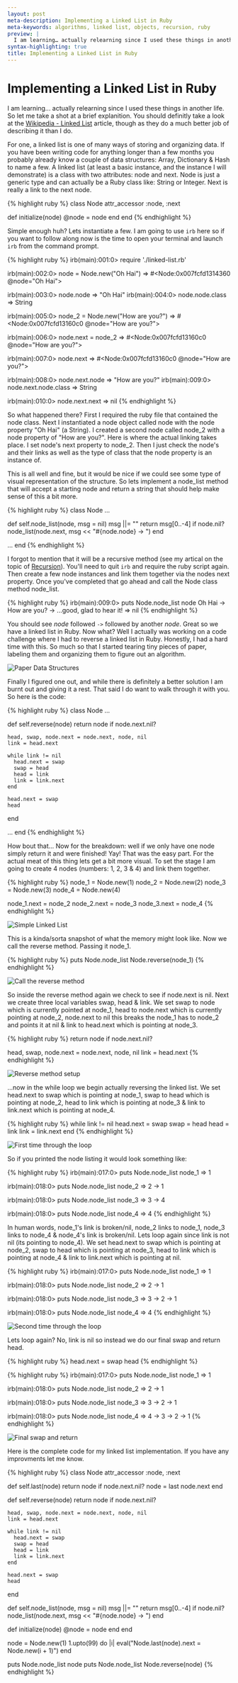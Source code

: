 ```yaml
---
layout: post
meta-description: Implementing a Linked List in Ruby
meta-keywords: algorithms, linked list, objects, recursion, ruby
preview: |
  I am learning… actually relearning since I used these things in another life. So let me take a shot at a brief explanition. You should definitly take a look at the Wikipedia - Linked List article, though as they do a much better job of describing it than I do.
syntax-highlighting: true
title: Implementing a Linked List in Ruby
---
```


# Implementing a Linked List in Ruby

I am learning... actually relearning since I used these things in another life. So let me take a shot at a brief explanition. You should definitly take a look at the <a href="http://en.wikipedia.org/wiki/Linked_list" target="_blank" title="Wikipedia - Linked List">Wikipedia - Linked List</a> article, though as they do a much better job of describing it than I do.

For one, a linked list is one of many ways of storing and organizing data. If you have been writing code for anything longer than a few months you probably already know a couple of data structures: Array, Dictionary & Hash to name a few. A linked list (at least a basic instance, and the instance I will demonstrate) is a class with two attributes: node and next. Node is just a generic type and can actually be a Ruby class like: String or Integer. Next is really a link to the next node.


{% highlight ruby %}
class Node
  attr_accessor :node, :next

  def initialize(node)
    @node = node
  end
end
{% endhighlight %}

Simple enough huh? Lets instantiate a few. I am going to use `irb` here so if you want to follow along now is the time to open your terminal and launch `irb` from the command prompt.

{% highlight ruby %}
irb(main):001:0> require './linked-list.rb'

irb(main):002:0> node = Node.new("Oh Hai")
=> #<Node:0x007fcfd1314360 @node="Oh Hai">

irb(main):003:0> node.node
=> "Oh Hai"
irb(main):004:0> node.node.class
=> String

irb(main):005:0> node_2 = Node.new("How are you?")
=> #<Node:0x007fcfd13160c0 @node="How are you?">

irb(main):006:0> node.next = node_2
=> #<Node:0x007fcfd13160c0 @node="How are you?">

irb(main):007:0> node.next
=> #<Node:0x007fcfd13160c0 @node="How are you?">

irb(main):008:0> node.next.node
=> "How are you?"
irb(main):009:0> node.next.node.class
=> String

irb(main):010:0> node.next.next
=> nil
{% endhighlight %}

So what happened there? First I required the ruby file that contained the node class. Next I instantiated a node object called node with the node property "Oh Hai" (a String). I created a second node called node_2 with a node property of "How are you?". Here is where the actual linking takes place. I set node's next property to node_2. Then I just check the node's and their links as well as the type of class that the node property is an instance of.

This is all well and fine, but it would be nice if we could see some type of visual representation of the structure. So lets implement a node_list method that will accept a starting node and return a string that should help make sense of this a bit more.

{% highlight ruby %}
class Node
  ...

  def self.node_list(node, msg = nil)
    msg ||= ""
    return msg[0..-4] if node.nil?
    node_list(node.next, msg << "#{node.node} -> ")
  end

  ...
end
{% endhighlight %}

I forgot to mention that it will be a recursive method (see my artical on the topic of <a href="http://matt.weppler.me/2011/01/30/recursion.html" target="_blank" title="Previous post on Recursion">Recursion</a>). You'll need to quit `irb` and require the ruby script again. Then create a few node instances and link them together via the nodes next property. Once you've completed that go ahead and call the Node class method node_list.

{% highlight ruby %}
irb(main):009:0> puts Node.node_list node
Oh Hai -> How are you? -> ...good, glad to hear it!
=> nil
{% endhighlight %}

You should see _node_ followed `->` followed by another _node_. Great so we have a linked list in Ruby. Now what? Well I actually was working on a code challenge where I had to reverse a linked list in Ruby. Honestly, I had a hard time with this. So much so that I started tearing tiny pieces of paper, labeling them and organizing them to figure out an algorithm.

![Paper Data Structures](/img/for-posts/implementing-a-linked-list-in-ruby/paper-data-structures.jpg "Paper Data Structures")

Finally I figured one out, and while there is definitely a better solution I am burnt out and giving it a rest. That said I do want to walk through it with you. So here is the code:

{% highlight ruby %}
class Node
  ...

  def self.reverse(node)
    return node if node.next.nil?

    head, swap, node.next = node.next, node, nil
    link = head.next

    while link != nil
      head.next = swap
      swap = head
      head = link
      link = link.next
    end

    head.next = swap
    head
  end

  ...
end
{% endhighlight %}

How bout that... Now for the breakdown: well if we only have one node simply return it and were finished! Yay! That was the easy part. For the actual meat of this thing lets get a bit more visual. To set the stage I am going to create 4 nodes (numbers: 1, 2, 3 & 4) and link them together.

{% highlight ruby %}
node_1 = Node.new(1)
node_2 = Node.new(2)
node_3 = Node.new(3)
node_4 = Node.new(4)

node_1.next = node_2
node_2.next = node_3
node_3.next = node_4
{% endhighlight %}

![Simple Linked List](/img/for-posts/implementing-a-linked-list-in-ruby/simple-linked-list.png "Simple Linked List")

This is a kinda/sorta snapshot of what the memory might look like. Now we call the reverse method. Passing it node_1.

{% highlight ruby %}
puts Node.node_list Node.reverse(node_1)
{% endhighlight %}

![Call the reverse method](/img/for-posts/implementing-a-linked-list-in-ruby/call-the-reverse-method.png "Call the reverse method")

So inside the reverse method again we check to see if node.next is nil. Next we create three local variables swap, head & link. We set swap to node which is currently pointed at node_1, head to node.next which is currently pointing at node_2, node.next to nil this breaks the node_1 has to node_2 and points it at nil & link to head.next which is pointing at node_3.

{% highlight ruby %}
return node if node.next.nil?

head, swap, node.next = node.next, node, nil
link = head.next
{% endhighlight %}

![Reverse method setup](/img/for-posts/implementing-a-linked-list-in-ruby/reverse-method-setup.png "Reverse method setup")

...now in the while loop we begin actually reversing the linked list. We set head.next to swap which is pointing at node_1, swap to head which is pointing at node_2, head to link which is pointing at node_3 & link to link.next which is pointing at node_4.

{% highlight ruby %}
while link != nil
  head.next = swap
  swap = head
  head = link
  link = link.next
end
{% endhighlight %}

![First time through the loop](/img/for-posts/implementing-a-linked-list-in-ruby/first-time-through-the-loop.png "First time through the loop")

So if you printed the node listing it would look something like:

{% highlight ruby %}
irb(main):017:0> puts Node.node_list node_1
=> 1

irb(main):018:0> puts Node.node_list node_2
=> 2 -> 1

irb(main):018:0> puts Node.node_list node_3
=> 3 -> 4

irb(main):018:0> puts Node.node_list node_4
=> 4
{% endhighlight %}

In human words, node_1's link is broken/nil, node_2 links to node_1, node_3 links to node_4 & node_4's link is broken/nil. Lets loop again since link is not nil (its pointing to node_4). We set head.next to swap which is pointing at node_2, swap to head which is pointing at node_3, head to link which is pointing at node_4 & link to link.next which is pointing at nil.

{% highlight ruby %}
irb(main):017:0> puts Node.node_list node_1
=> 1

irb(main):018:0> puts Node.node_list node_2
=> 2 -> 1

irb(main):018:0> puts Node.node_list node_3
=> 3 -> 2 -> 1

irb(main):018:0> puts Node.node_list node_4
=> 4
{% endhighlight %}

![Second time through the loop](/img/for-posts/implementing-a-linked-list-in-ruby/second-time-through-the-loop.png "Second time through the loop")

Lets loop again? No, link is nil so instead we do our final swap and return head.

{% highlight ruby %}
head.next = swap
head
{% endhighlight %}

{% highlight ruby %}
irb(main):017:0> puts Node.node_list node_1
=> 1

irb(main):018:0> puts Node.node_list node_2
=> 2 -> 1

irb(main):018:0> puts Node.node_list node_3
=> 3 -> 2 -> 1

irb(main):018:0> puts Node.node_list node_4
=> 4 -> 3 -> 2 -> 1
{% endhighlight %}

![Final swap and return](/img/for-posts/implementing-a-linked-list-in-ruby/final-swap-and-return.png "Final swap and return")

Here is the complete code for my linked list implementation. If you have any improvments let me know.

{% highlight ruby %}
class Node
  attr_accessor :node, :next

  def self.last(node)
    return node if node.next.nil?
    node = last node.next
  end

  def self.reverse(node)
    return node if node.next.nil?

    head, swap, node.next = node.next, node, nil
    link = head.next

    while link != nil
      head.next = swap
      swap = head
      head = link
      link = link.next
    end

    head.next = swap
    head
  end

  def self.node_list(node, msg = nil)
    msg ||= ""
    return msg[0..-4] if node.nil?
    node_list(node.next, msg << "#{node.node} -> ")
  end

  def initialize(node)
    @node = node
  end
end

node = Node.new(1)
1.upto(99) do |i|
  eval("Node.last(node).next = Node.new(i + 1)")
end

puts Node.node_list node
puts Node.node_list Node.reverse(node)
{% endhighlight %}
